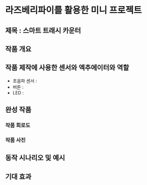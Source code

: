# 라즈베리파이를 활용한 미니 프로젝트

## 제목 : 스마트 트래시 카운터

## 작품 개요

## 작품 제작에 사용한 센서와 엑추에이터와 역할
- 초음파 센서 : 
- 버튼 : 
- LED : 

## 완성 작품

### 작품 회로도

### 작품 사진

## 동작 시나리오 및 예시

## 기대 효과
